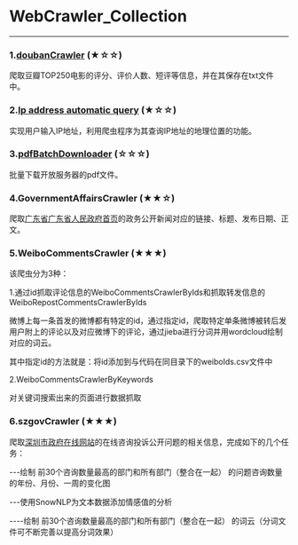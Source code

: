 # WebCrawler_Collection
--------------------------------------
### 1.[doubanCrawler][1] (★☆☆)
爬取豆瓣TOP250电影的评分、评价人数、短评等信息，并在其保存在txt文件中。

[1]:http://blog.csdn.net/linzch3/article/details/62444947

### 2.[Ip address automatic query][2] (★☆☆)
实现用户输入IP地址，利用爬虫程序为其查询IP地址的地理位置的功能。

[2]:http://blog.csdn.net/linzch3/article/details/62273278

### 3.[pdfBatchDownloader][3] (☆☆☆)
批量下载开放服务器的pdf文件。

[3]:http://blog.csdn.net/linzch3/article/details/68948802

### 4.GovernmentAffairsCrawler (★★☆)
爬取[广东省广东省人民政府首页][广东省广东省人民政府首页]的政务公开新闻对应的链接、标题、发布日期、正文。

[广东省广东省人民政府首页]:http://www.gd.gov.cn/govpub/xxts/index.htm

### 5.WeiboCommentsCrawler (★★★)
该爬虫分为3种：

1.通过id抓取评论信息的WeiboCommentsCrawlerByIds和抓取转发信息的WeiboRepostCommentsCrawlerByIds

微博上每一条首发的微博都有特定的id，通过指定id，爬取特定单条微博被转后发用户附上的评论以及对应微博下的评论，通过jieba进行分词并用wordcloud绘制对应的词云。

其中指定id的方法就是：将id添加到与代码在同目录下的weiboIds.csv文件中

2.WeiboCommentsCrawlerByKeywords

对关键词搜索出来的页面进行数据抓取

### 6.szgovCrawler (★★★)

爬取[深圳市政府在线网站][深圳市政府在线网站]的在线咨询投诉公开问题的相关信息，完成如下的几个任务：

---绘制 前30个咨询数量最高的部门和所有部门（整合在一起） 的问题咨询数量的年份、月份、一周的变化图

---使用SnowNLP为文本数据添加情感值的分析

----绘制 前30个咨询数量最高的部门和所有部门（整合在一起） 的词云（分词文件可不断完善以提高分词效果）

[深圳市政府在线网站]:http://www.sz.gov.cn/cn/hdjl/zxts/dfyjcx/




